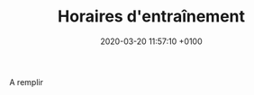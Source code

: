 ﻿---
layout: post
title:  "Horaires d'entraînement"
date:   2020-03-20 11:57:10 +0100
categories: qui-sommes-nous
---

<!--more-->
A remplir